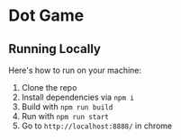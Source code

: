 # Dot Game

## Running Locally 
Here's how to run on your machine: 

1. Clone the repo
2. Install dependencies via `npm i`
3. Build with `npm run build`
4. Run with `npm run start`
5. Go to `http://localhost:8888/` in chrome